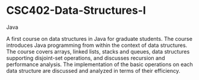 # CSC402-Data-Structures-I
Java

A first course on data structures in Java for graduate students. The course introduces Java programming from within the context of data structures. The course covers arrays, linked lists, stacks and queues, data structures supporting disjoint-set operations, and discusses recursion and performance analysis. The implementation of the basic operations on each data structure are discussed and analyzed in terms of their efficiency.
